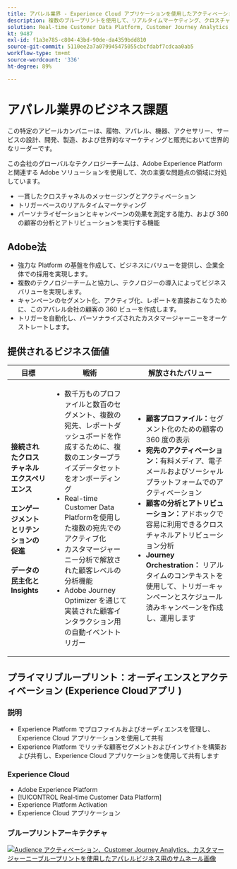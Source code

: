 ```yaml
---
title: アパレル業界 - Experience Cloud アプリケーションを使用したアクティベーション
description: 複数のブループリントを使用して、リアルタイムマーケティング、クロスチャネルアクティベーション、およびクロスチャネル分析を有効にしました。
solution: Real-time Customer Data Platform, Customer Journey Analytics, Journey Orchestration
kt: 9487
exl-id: f1a3e785-c804-43bd-90de-da4359bdd810
source-git-commit: 5110ee2a7a079945475055cbcfdabf7cdcaa0ab5
workflow-type: tm+mt
source-wordcount: '336'
ht-degree: 89%

---
```


# アパレル業界のビジネス課題

この特定のアピールカンパニーは、履物、アパレル、機器、アクセサリー、サービスの設計、開発、製造、および世界的なマーケティングと販売において世界的なリーダーです。

この会社のグローバルなテクノロジーチームは、Adobe Experience Platform と関連する Adobe ソリューションを使用して、次の主要な問題点の領域に対処しています。

* 一貫したクロスチャネルのメッセージングとアクティベーション
* トリガーベースのリアルタイムマーケティング
* パーソナライゼーションとキャンペーンの効果を測定する能力、および 360 の顧客の分析とアトリビューションを実行する機能

## Adobe法

* 強力な Platform の基盤を作成して、ビジネスにバリューを提供し、企業全体での採用を実現します。
* 複数のテクノロジーチームと協力し、テクノロジーの導入によってビジネスバリューを実現します。
* キャンペーンのセグメント化、アクティブ化、レポートを直接おこなうために、このアパレル会社の顧客の 360 ビューを作成します。
* トリガーを自動化し、パーソナライズされたカスタマージャーニーをオーケストレートします。

## 提供されるビジネス価値

| 目標 | 戦術 | 解放されたバリュー |
|---|---|---|
| **接続されたクロスチャネルエクスペリエンス&#x200B;**<br></br>**エンゲージメントとリテンションの促進&#x200B;**<br></br>**データの民主化と Insights**</ul> | <ul><li>数千万ものプロファイルと数百のセグメント、複数の宛先、レポートダッシュボードを作成するために、複数のエンタープライズデータセットをオンボーディング</li><li>Real-time Customer Data Platformを使用した複数の宛先でのアクティブ化</li><li>カスタマージャーニー分析で解放された顧客レベルの分析機能</li><li>Adobe Journey Optimizer を通じて実装された顧客インタラクション用の自動イベントトリガー</li></ul> | <ul><li><strong>顧客プロファイル：</strong>セグメント化のための顧客の 360 度の表示</li><li><strong>宛先のアクティベーション：</strong>有料メディア、電子メールおよびソーシャルプラットフォームでのアクティベーション</li><li><strong>顧客の分析とアトリビューション：</strong>アドホックで容易に利用できるクロスチャネルアトリビューション分析<li><strong>Journey Orchestration：</strong> リアルタイムのコンテキストを使用して、トリガーキャンペーンとスケジュール済みキャンペーンを作成し、運用します</li></ul> |

## プライマリブループリント：オーディエンスとアクティベーション (Experience Cloudアプリ )

### 説明

<ul><li>Experience Platform でプロファイルおよびオーディエンスを管理し、Experience Cloud アプリケーションを使用して共有</li><li>Experience Platform でリッチな顧客セグメントおよびインサイトを構築および共有し、Experience Cloud アプリケーションを使用して共有します</li></ul>

### Experience Cloud

<ul><li>Adobe Experience Platform</li><li>[!UICONTROL Real-time Customer Data Platform]</li><li>Experience Platform Activation</li><li>Experience Cloud アプリケーション</li></ul>

### ブループリントアーキテクチャ

<a href="https://experienceleague.adobe.com/docs/blueprints-learn/architecture/audience-activation/platform-and-applications.html?lang=ja"><img alt="Audience アクティベーション、Customer Journey Analytics、カスタマージャーニーブループリントを使用したアパレルビジネス用のサムネール画像" src="https://experienceleague.adobe.com/docs/blueprints-learn/assets/aep+apps_vertical.svg?lang=en" class="modal-image"/></a>

